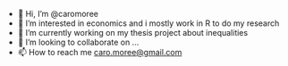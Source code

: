 - 👋 Hi, I’m @caromoree
- 👀 I’m interested in economics and i mostly work in R to do my research
- 🌱 I’m currently working on my thesis project about inequalities
- 💞️ I’m looking to collaborate on ...
- 📫 How to reach me caro.moree@gmail.com

<!---
caromoree/caromoree is a ✨ special ✨ repository because its `README.md` (this file) appears on your GitHub profile.
You can click the Preview link to take a look at your changes.
--->
